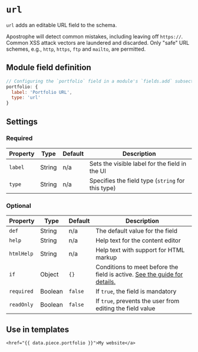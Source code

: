 # `url`

`url` adds an editable URL field to the schema.

Apostrophe will detect common mistakes, including leaving off `https://`. Common XSS attack vectors are laundered and discarded. Only "safe" URL schemes, e.g., `http`, `https`, `ftp` and `mailto`, are permitted.

## Module field definition

```javascript
// Configuring the `portfolio` field in a module's `fields.add` subsection:
portfolio: {
  label: 'Portfolio URL',
  type: 'url'
}
```

## Settings

### Required

|  Property | Type   | Default | Description |
|-----------|-----------|-----------|-----------|
|`label` | String | n/a | Sets the visible label for the field in the UI |
|`type` | String | n/a | Specifies the field type (`string` for this type) |

### Optional

|  Property | Type   | Default | Description |
|-----------|-----------|-----------|-----------|
|`def` | String | n/a | The default value for the field |
|`help` | String | n/a | Help text for the content editor |
|`htmlHelp` | String | n/a | Help text with support for HTML markup |
|`if` | Object | `{}` | Conditions to meet before the field is active. [See the guide for details.](/guide/conditional-fields) |
|`required` | Boolean | `false` | If `true`, the field is mandatory |
|`readOnly` | Boolean | `false` | If `true`, prevents the user from editing the field value |

<!-- TODO: The following settings are likely to return, but are not yet implemented. -->
<!-- |contextual | Boolean | false | If `true`, it will prevent the field from appearing in the editor modal | -->

## Use in templates

```django
<href="{{ data.piece.portfolio }}">My website</a>
```